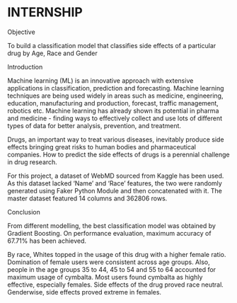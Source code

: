 # INTERNSHIP
Objective

To build a classification model that classifies side effects of a particular drug by Age, Race and Gender

Introduction

Machine learning (ML) is an innovative approach with extensive applications in classification, prediction and forecasting. Machine learning techniques are being used widely in areas such as medicine, engineering, education, manufacturing and production, forecast, traffic management, robotics etc. Machine learning has already shown its potential in pharma and medicine - finding ways to effectively collect and use lots of different types of data for better analysis, prevention, and treatment.

Drugs, an important way to treat various diseases, inevitably produce side effects bringing great risks to human bodies and pharmaceutical companies. How to predict the side effects of drugs is a perennial challenge in drug research.

For this project, a dataset of WebMD sourced from Kaggle has been used. As this dataset lacked ‘Name’ and ‘Race’ features, the two were randomly generated using Faker Python Module and then concatenated with it. The master dataset featured 14 columns and 362806 rows.

Conclusion



From different modelling, the best classification model was obtained by Gradient Boosting. On performance evaluation, maximum accuracy of 67.71% has been achieved.

By race, Whites topped in the usage of this drug with a higher female ratio. Domination of female users were consistent across age groups. Also, people in the age groups 35 to 44, 45 to 54 and 55 to 64 accounted for maximum usage of cymbalta. Most users found cymbalta as highly effective, especially females. Side effects of the drug proved race neutral. Genderwise, side effects proved extreme in females.
